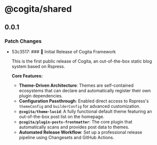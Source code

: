 # @cogita/shared

## 0.0.1

### Patch Changes

- 53c3517: ### 🎉 Initial Release of Cogita Framework

  This is the first public release of Cogita, an out-of-the-box static blog system based on Rspress.

  **Core Features:**

  - **Theme-Driven Architecture**: Themes are self-contained ecosystems that can declare and automatically register their own plugin dependencies.
  - **Configuration Passthrough**: Enabled direct access to Rspress's `themeConfig` and `builderConfig` for advanced customization.
  - **`@cogita/theme-lucid`**: A fully functional default theme featuring an out-of-the-box post list on the homepage.
  - **`@cogita/plugin-posts-frontmatter`**: The core plugin that automatically scans and provides post data to themes.
  - **Automated Release Workflow**: Set up a professional release pipeline using Changesets and GitHub Actions.
